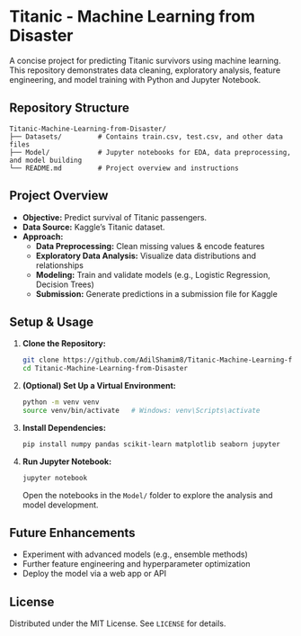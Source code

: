 # Titanic - Machine Learning from Disaster

A concise project for predicting Titanic survivors using machine learning. This repository demonstrates data cleaning, exploratory analysis, feature engineering, and model training with Python and Jupyter Notebook.

## Repository Structure

```
Titanic-Machine-Learning-from-Disaster/
├── Datasets/         # Contains train.csv, test.csv, and other data files
├── Model/            # Jupyter notebooks for EDA, data preprocessing, and model building
└── README.md         # Project overview and instructions
```

## Project Overview

- **Objective:** Predict survival of Titanic passengers.
- **Data Source:** Kaggle’s Titanic dataset.
- **Approach:**  
  - **Data Preprocessing:** Clean missing values & encode features  
  - **Exploratory Data Analysis:** Visualize data distributions and relationships  
  - **Modeling:** Train and validate models (e.g., Logistic Regression, Decision Trees)  
  - **Submission:** Generate predictions in a submission file for Kaggle

## Setup & Usage

1. **Clone the Repository:**

   ```bash
   git clone https://github.com/AdilShamim8/Titanic-Machine-Learning-from-Disaster.git
   cd Titanic-Machine-Learning-from-Disaster
   ```

2. **(Optional) Set Up a Virtual Environment:**

   ```bash
   python -m venv venv
   source venv/bin/activate   # Windows: venv\Scripts\activate
   ```

3. **Install Dependencies:**

   ```bash
   pip install numpy pandas scikit-learn matplotlib seaborn jupyter
   ```

4. **Run Jupyter Notebook:**

   ```bash
   jupyter notebook
   ```

   Open the notebooks in the `Model/` folder to explore the analysis and model development.

## Future Enhancements

- Experiment with advanced models (e.g., ensemble methods)
- Further feature engineering and hyperparameter optimization
- Deploy the model via a web app or API

## License

Distributed under the MIT License. See `LICENSE` for details.
